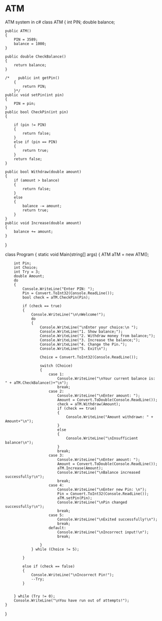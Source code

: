 # ATM
ATM system in c#
class ATM
{
    int PIN;
    double balance;

    public ATM()
    {
        PIN = 3589;
        balance = 1000;
    }

    public double CheckBalance()
    {
        return balance;
    }

    /*    public int getPin()
        {
            return PIN;
        }*/
    public void setPin(int pin)
    {
        PIN = pin;
    }
    public bool CheckPin(int pin)
    {

        if (pin != PIN)
        {
            return false;
        }
        else if (pin == PIN)
        {
            return true;
        }
        return false;
    }

    public bool Withdraw(double amount)
    {
        if (amount > balance)
        {
            return false;
        }
        else
        {
            balance -= amount;
            return true;
        }
    }
    public void Increase(double amount)
    {
        balance += amount;
    }

}

class Program
{
    static void Main(string[] args)
    {
        ATM aTM = new ATM();

        int Pin;
        int Choice;
        int Try = 3;
        double Amount;
        do
        {
            Console.WriteLine("Enter PIN: ");
            Pin = Convert.ToInt32(Console.ReadLine());
            bool check = aTM.CheckPin(Pin);

            if (check == true)
            {
                Console.WriteLine("\n\nWelcome!");
                do
                {
                    Console.WriteLine("\nEnter your choice:\n ");
                    Console.WriteLine("1. Show balance;");
                    Console.WriteLine("2. Withdraw money from balance;");
                    Console.WriteLine("3. Increase the balance;");
                    Console.WriteLine("4. Change the Pin.");
                    Console.WriteLine("5. Exit\n");

                    Choice = Convert.ToInt32(Console.ReadLine());

                    switch (Choice)
                    {
                        case 1:
                            Console.WriteLine("\nYour current balance is: " + aTM.CheckBalance()+"\n");
                            break;
                        case 2:
                            Console.WriteLine("\nEnter amount: ");
                            Amount = Convert.ToDouble(Console.ReadLine());
                            check = aTM.Withdraw(Amount);
                            if (check == true)
                            {
                                Console.WriteLine("Amount withdrawn: " + Amount+"\n");
                            }
                            else
                            {
                                Console.WriteLine("\nInsufficient balance!\n");
                            }
                            break;
                        case 3:
                            Console.WriteLine("\nEnter amount: ");
                            Amount = Convert.ToDouble(Console.ReadLine());
                            aTM.Increase(Amount);
                            Console.WriteLine("\nBalance increased successfully!\n");
                            break;
                        case 4:
                            Console.WriteLine("\nEnter new Pin: \n");
                            Pin = Convert.ToInt32(Console.ReadLine());
                            aTM.setPin(Pin);
                            Console.WriteLine("\nPin changed successfully!\n");
                            break;
                        case 5:
                            Console.WriteLine("\nExited successfully!\n");
                            break;
                        default:
                            Console.WriteLine("\nIncorrect input!\n");
                            break;

                    }
                } while (Choice != 5);

            }

            else if (check == false)
            {
                Console.WriteLine("\nIncorrect Pin!");
                --Try;
            }


        } while (Try != 0);
        Console.WriteLine("\nYou have run out of attempts!");
    }

}

